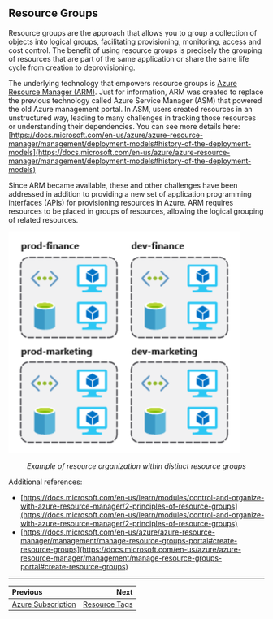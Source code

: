 ## Resource Groups

Resource groups are the approach that allows you to group a collection of objects into logical groups, facilitating provisioning, monitoring, access and cost control. The benefit of using resource groups is precisely the grouping of resources that are part of the same application or share the same life cycle from creation to deprovisioning.

The underlying technology that empowers resource groups is [Azure Resource Manager (ARM)](https://docs.microsoft.com/en-us/azure/azure-resource-manager/management/overview). Just for information, ARM was created to replace the previous technology called Azure Service Manager (ASM) that powered the old Azure management portal. In ASM, users created resources in an unstructured way, leading to many challenges in tracking those resources or understanding their dependencies. You can see more details here: [https://docs.microsoft.com/en-us/azure/azure-resource-manager/management/deployment-models#history-of-the-deployment-models](https://docs.microsoft.com/en-us/azure/azure-resource-manager/management/deployment-models#history-of-the-deployment-models)

Since ARM became available, these and other challenges have been addressed in addition to providing a new set of application programming interfaces (APIs) for provisioning resources in Azure. ARM requires resources to be placed in groups of resources, allowing the logical grouping of related resources.

![resource-group](../images/resource-group.png)

<div align="center"><em>Example of resource organization within distinct resource groups</em></div>

Additional references:

* [https://docs.microsoft.com/en-us/learn/modules/control-and-organize-with-azure-resource-manager/2-principles-of-resource-groups](https://docs.microsoft.com/en-us/learn/modules/control-and-organize-with-azure-resource-manager/2-principles-of-resource-groups)
* [https://docs.microsoft.com/en-us/azure/azure-resource-manager/management/manage-resource-groups-portal#create-resource-groups](https://docs.microsoft.com/en-us/azure/azure-resource-manager/management/manage-resource-groups-portal#create-resource-groups)

---

Previous| Next | 
:----- |-----:
[Azure Subscription](/guide/subscription.md)| [Resource Tags](/guide/resource-tags.md)
